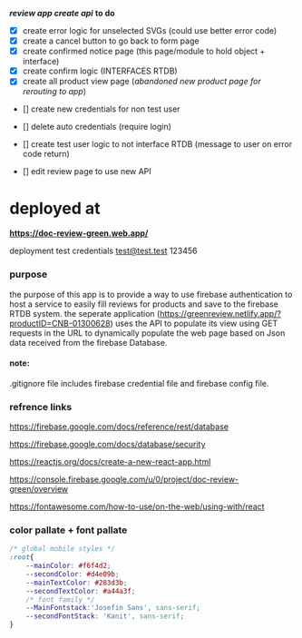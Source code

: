 ***review app create api***
**to do**
- [x] create error logic for unselected SVGs (could use better error code)
- [x] create a cancel button to go back to form page
- [x] create confirmed notice page (this page/module to hold object + interface)
- [x] create confirm logic (INTERFACES RTDB)
- [x] create all product view page (_abandoned new product page for rerouting to app_)
- []  create new credentials for non test user
- [] delete auto credentials (require login)
- []  create test user logic to not interface RTDB (message to user on error code return)

- [] edit review page to use new API


# deployed at
**https://doc-review-green.web.app/**

deployment test credentials
test@test.test
123456



### purpose
the purpose of this app is to provide a way to use firebase authentication to host a service to easily fill reviews for products and save to the firebase RTDB system. 
the seperate application (https://greenreview.netlify.app/?productID=CNB-01300628) uses the API to populate its view using GET requests in the URL to dynamically populate the web page based on Json data received from the firebase Database.

#### note:
.gitignore file includes firebase credential file and firebase config file. 






### refrence links

https://firebase.google.com/docs/reference/rest/database

https://firebase.google.com/docs/database/security

https://reactjs.org/docs/create-a-new-react-app.html

https://console.firebase.google.com/u/0/project/doc-review-green/overview

https://fontawesome.com/how-to-use/on-the-web/using-with/react


### color pallate + font pallate

``` css
/* global mobile styles */
:root{
    --mainColor: #f6f4d2;
    --secondColor: #d4e09b;
    --mainTextColor: #283d3b;
    --secondTextColor: #a44a3f;
    /* font family */
    --MainFontstack:'Josefin Sans', sans-serif; 
    --secondFontStack: 'Kanit', sans-serif;
}
```
